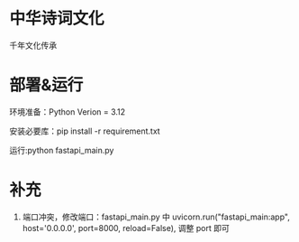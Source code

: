 # 中华诗词文化
千年文化传承

# 部署&运行
环境准备：Python Verion = 3.12

安装必要库：pip install -r requirement.txt

运行:python fastapi_main.py

# 补充
1. 端口冲突，修改端口：fastapi_main.py 中 uvicorn.run("fastapi_main:app", host='0.0.0.0', port=8000, reload=False), 调整 port 即可



